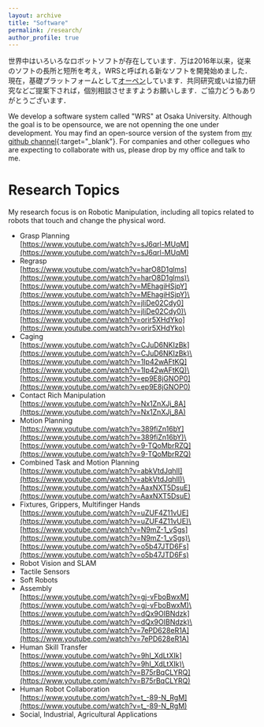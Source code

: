 ```yaml
---
layout: archive
title: "Software"
permalink: /research/
author_profile: true
---
```


世界中はいろいろなロボットソフトが存在しています．万は2016年以来，従来のソフトの長所と短所を考え，WRSと呼ばれる新なソフトを開発始めました．現在，基礎プラットフォームとして[オーペン]((https://github.com/wanweiwei07){:target="_blank"})しています．共同研究或いは協力研究などご提案下されば，個別相談させますようお願いします．ご協力どうもありがとうございます．

We develop a software system called "WRS" at Osaka University. Although the goal is to be opensource, we are not openning the one under development. You may find an open-source version of the system from [my github channel](https://github.com/wanweiwei07){:target="_blank"}. For companies and other collegues who are expecting to collaborate with us, please drop by my office and talk to me.

Research Topics
======
My research focus is on Robotic Manipulation, including all topics related to robots that touch and change the physical word.
 * Grasp Planning\
   [https://www.youtube.com/watch?v=sJ6qrl-MUqM](https://www.youtube.com/watch?v=sJ6qrl-MUqM)
 * Regrasp\
   [https://www.youtube.com/watch?v=harO8D1glms](https://www.youtube.com/watch?v=harO8D1glms)\
   [https://www.youtube.com/watch?v=MEhagiHSjpY](https://www.youtube.com/watch?v=MEhagiHSjpY)\
   [https://www.youtube.com/watch?v=jIiDe02Cdy0](https://www.youtube.com/watch?v=jIiDe02Cdy0)\
   [https://www.youtube.com/watch?v=orir5XHdYko](https://www.youtube.com/watch?v=orir5XHdYko)
 * Caging\
   [https://www.youtube.com/watch?v=CJuD6NKIzBk](https://www.youtube.com/watch?v=CJuD6NKIzBk)\
   [https://www.youtube.com/watch?v=1Ip42wAFtKQ](https://www.youtube.com/watch?v=1Ip42wAFtKQ)\
   [https://www.youtube.com/watch?v=ep9E8jGNOP0](https://www.youtube.com/watch?v=ep9E8jGNOP0)
 * Contact Rich Manipulation\
   [https://www.youtube.com/watch?v=Nx1ZnXJj_8A](https://www.youtube.com/watch?v=Nx1ZnXJj_8A)
 * Motion Planning\
   [https://www.youtube.com/watch?v=389fiZn16bY](https://www.youtube.com/watch?v=389fiZn16bY)\
   [https://www.youtube.com/watch?v=9-TQoMbrRZQ](https://www.youtube.com/watch?v=9-TQoMbrRZQ)
 * Combined Task and Motion Planning\
   [https://www.youtube.com/watch?v=abkVtdJqhII](https://www.youtube.com/watch?v=abkVtdJqhII)\
   [https://www.youtube.com/watch?v=AaxNXT5DsuE](https://www.youtube.com/watch?v=AaxNXT5DsuE)
 * Fixtures, Grippers, Multifinger Hands\
   [https://www.youtube.com/watch?v=uZUF4Z11vUE](https://www.youtube.com/watch?v=uZUF4Z11vUE)\
   [https://www.youtube.com/watch?v=N9mZ-1_vSgs](https://www.youtube.com/watch?v=N9mZ-1_vSgs)\
   [https://www.youtube.com/watch?v=o5b47JTD6Fs](https://www.youtube.com/watch?v=o5b47JTD6Fs)
 * Robot Vision and SLAM
 * Tactile Sensors
 * Soft Robots
 * Assembly\
   [https://www.youtube.com/watch?v=gj-vFboBwxM](https://www.youtube.com/watch?v=gj-vFboBwxM)\
   [https://www.youtube.com/watch?v=dQx9OIBNdzk](https://www.youtube.com/watch?v=dQx9OIBNdzk)\
   [https://www.youtube.com/watch?v=7ePD628eR1A](https://www.youtube.com/watch?v=7ePD628eR1A)
 * Human Skill Transfer\
   [https://www.youtube.com/watch?v=9hI_XdLtXIk](https://www.youtube.com/watch?v=9hI_XdLtXIk)\
   [https://www.youtube.com/watch?v=B75rBqCLYRQ](https://www.youtube.com/watch?v=B75rBqCLYRQ)
 * Human Robot Collaboration\
   [https://www.youtube.com/watch?v=t_-89-N_RgM](https://www.youtube.com/watch?v=t_-89-N_RgM)
 * Social, Industrial, Agricultural Applications
